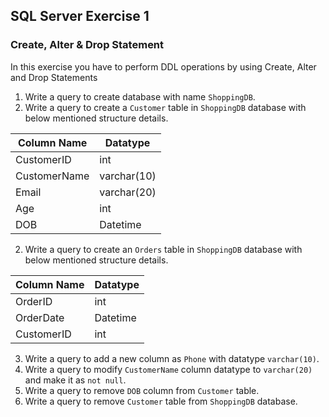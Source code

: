 ## SQL Server Exercise 1

### Create, Alter & Drop Statement

In this exercise you have to perform DDL operations by using Create, Alter and Drop Statements

1. Write a query to create database with name `ShoppingDB`.
2. Write a query to create a `Customer` table in `ShoppingDB` database with below mentioned structure details.

Column Name  | Datatype   |
-------------|------------|
CustomerID   |   int      |
CustomerName |varchar(10) |
Email        |varchar(20) |
Age          |   int      |
DOB          | Datetime   |

2. Write a query to create an `Orders` table in `ShoppingDB` database with below mentioned structure details.

Column Name | Datatype   |
------------|------------|
OrderID     |   int      |
OrderDate   | Datetime   |
CustomerID  |   int      |

3. Write a query to add a new column as `Phone` with datatype `varchar(10)`.
4. Write a query to modify `CustomerName` column datatype to `varchar(20)` and make it as `not null`.
5. Write a query to remove `DOB` column from `Customer` table.
6. Write a query to remove `Customer` table from `ShoppingDB` database.
